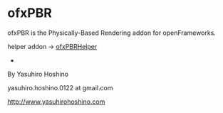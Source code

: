 # ofxPBR

ofxPBR is the Physically-Based Rendering addon for openFrameworks.

helper addon -> [ofxPBRHelper](https://github.com/yasuhirohoshino/ofxPBRHelper)

-

By Yasuhiro Hoshino

yasuhiro.hoshino.0122 at gmail.com

http://www.yasuhirohoshino.com
